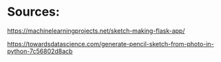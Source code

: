 # Sources:

https://machinelearningprojects.net/sketch-making-flask-app/

https://towardsdatascience.com/generate-pencil-sketch-from-photo-in-python-7c56802d8acb
